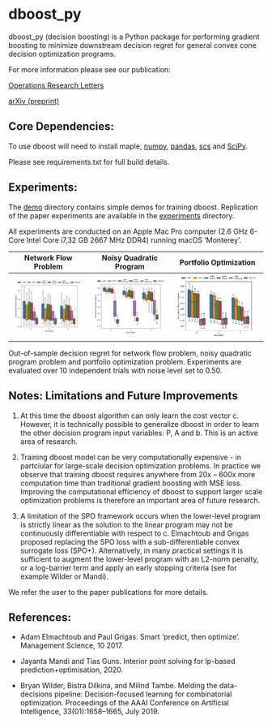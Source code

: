 # dboost_py
dboost_py (decision boosting) is a Python package for performing gradient boosting to minimize downstream decision regret for general convex cone decision optimization programs.

For more information please see our publication:

[Operations Research Letters](https://www.sciencedirect.com/science/article/abs/pii/S016763772200178X)

[arXiv (preprint)](https://arxiv.org/abs/2204.06895)


## Core Dependencies:
To use dboost will need to install maple, [numpy](https://numpy.org), [pandas](https://pandas.pydata.org), [scs](https://www.cvxgrp.org/scs/) and [SciPy](https://scipy.org).

Please see requirements.txt for full build details.


## Experiments:
The [demo](demo) directory contains simple demos for training dboost. Replication of the paper experiments are available in the [experiments](experiments) directory.

All experiments are conducted on an Apple Mac Pro computer (2.6 GHz 6-Core Intel Core i7,32 GB 2667 MHz DDR4) running macOS ‘Monterey’.

Network Flow Problem       |  Noisy Quadratic Program   | Portfolio Optimization    
:-------------------------:|:-------------------------:|:-------------------------:
![network flow](/images/network_noise_0_5.png)  |  ![quadratic program](/images/qp_noise_0_5.png) |  ![quadratic program](/images/popt_noise_0_5.png)


Out-of-sample decision regret for network flow problem, noisy quadratic program problem and portfolio optimization problem.  Experiments are evaluated over 10 independent trials with  noise level set to 0.50.


## Notes: Limitations and Future Improvements
1. At this time the dboost algorithm can only learn the cost vector c. However, it is technically possible to generalize dboost in order to learn the other decision program input variables: P, A and b. This is an active area of research.

2. Training dboost model can be very computationally expensive - in partciular for large-scale decision optimization problems. In practice we observe that training dboost requires anywhere from 20x – 600x more computation time than traditional gradient boosting with MSE loss. Improving the computational efficiency of dboost to support larger scale optimization problems is therefore an important area of future research.

3. A limitation of the SPO framework occurs when the lower-level program is strictly linear as the solution to the linear program may not be continuously differentiable with respect to c. Elmachtoub and Grigas proposed replacing the SPO loss with a sub-differentiable convex surrogate loss (SPO+). Alternatively, in many practical settings it is sufficient to augment the lower-level program with an L2-norm penalty, or a log-barrier term and apply an early stopping criteria (see for example Wilder or Mandi).

We refer the user to the paper publications for more details.

## References:
* Adam Elmachtoub and Paul Grigas. Smart ‘predict, then optimize’. Management Science, 10 2017.

* Jayanta Mandi and Tias Guns. Interior point solving for lp-based prediction+optimisation, 2020.

* Bryan Wilder, Bistra Dilkina, and Milind Tambe. Melding the data-decisions pipeline: Decision-focused learning for combinatorial optimization. Proceedings of the AAAI Conference on Artificial Intelligence, 33(01):1658–1665, July 2019.
